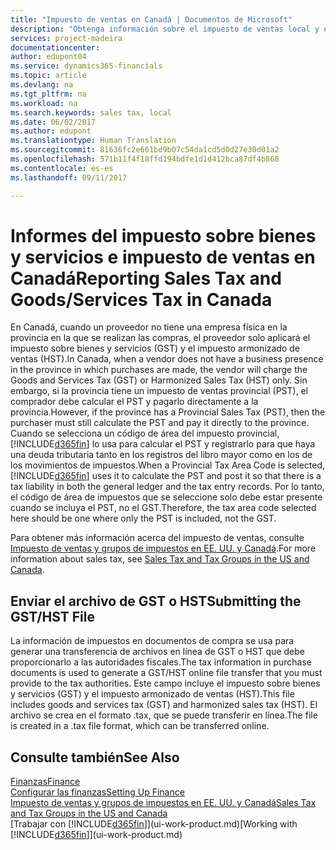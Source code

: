 ```yaml
---
title: "Impuesto de ventas en Canadá | Documentos de Microsoft"
description: "Obtenga información sobre el impuesto de ventas local y el impuesto sobre bienes y servicios en Canadá."
services: project-madeira
documentationcenter: 
author: edupont04
ms.service: dynamics365-financials
ms.topic: article
ms.devlang: na
ms.tgt_pltfrm: na
ms.workload: na
ms.search.keywords: sales tax, local
ms.date: 06/02/2017
ms.author: edupont
ms.translationtype: Human Translation
ms.sourcegitcommit: 81636fc2e661bd9b07c54da1cd5d0d27e30d01a2
ms.openlocfilehash: 571b11f4f18ffd194bdfe1d1d412bca87df4b868
ms.contentlocale: es-es
ms.lasthandoff: 09/11/2017

---
```

# <a name="reporting-sales-tax-and-goodsservices-tax-in-canada"></a><span data-ttu-id="69b1c-103">Informes del impuesto sobre bienes y servicios e impuesto de ventas en Canadá</span><span class="sxs-lookup"><span data-stu-id="69b1c-103">Reporting Sales Tax and Goods/Services Tax in Canada</span></span>
<span data-ttu-id="69b1c-104">En Canadá, cuando un proveedor no tiene una empresa física en la provincia en la que se realizan las compras, el proveedor solo aplicará el impuesto sobre bienes y servicios (GST) y el impuesto armonizado de ventas (HST).</span><span class="sxs-lookup"><span data-stu-id="69b1c-104">In Canada, when a vendor does not have a business presence in the province in which purchases are made, the vendor will charge the Goods and Services Tax (GST) or Harmonized Sales Tax (HST) only.</span></span> <span data-ttu-id="69b1c-105">Sin embargo, si la provincia tiene un impuesto de ventas provincial (PST), el comprador debe calcular el PST y pagarlo directamente a la provincia.</span><span class="sxs-lookup"><span data-stu-id="69b1c-105">However, if the province has a Provincial Sales Tax (PST), then the purchaser must still calculate the PST and pay it directly to the province.</span></span> <span data-ttu-id="69b1c-106">Cuando se selecciona un código de área del impuesto provincial, [!INCLUDE[d365fin](includes/d365fin_md.md)] lo usa para calcular el PST y registrarlo para que haya una deuda tributaria tanto en los registros del libro mayor como en los de los movimientos de impuestos.</span><span class="sxs-lookup"><span data-stu-id="69b1c-106">When a Provincial Tax Area Code is selected, [!INCLUDE[d365fin](includes/d365fin_md.md)] uses it to calculate the PST and post it so that there is a tax liability in both the general ledger and the tax entry records.</span></span> <span data-ttu-id="69b1c-107">Por lo tanto, el código de área de impuestos que se seleccione solo debe estar presente cuando se incluya el PST, no el GST.</span><span class="sxs-lookup"><span data-stu-id="69b1c-107">Therefore, the tax area code selected here should be one where only the PST is included, not the GST.</span></span>  

<span data-ttu-id="69b1c-108">Para obtener más información acerca del impuesto de ventas, consulte [Impuesto de ventas y grupos de impuestos en EE. UU. y Canadá](us-finance-sales-tax.md).</span><span class="sxs-lookup"><span data-stu-id="69b1c-108">For more information about sales tax, see [Sales Tax and Tax Groups in the US and Canada](us-finance-sales-tax.md).</span></span>  

## <a name="submitting-the-gsthst-file"></a><span data-ttu-id="69b1c-109">Enviar el archivo de GST o HST</span><span class="sxs-lookup"><span data-stu-id="69b1c-109">Submitting the GST/HST File</span></span>
<span data-ttu-id="69b1c-110">La información de impuestos en documentos de compra se usa para generar una transferencia de archivos en línea de GST o HST que debe proporcionarlo a las autoridades fiscales.</span><span class="sxs-lookup"><span data-stu-id="69b1c-110">The tax information in purchase documents is used to generate a GST/HST online file transfer that you must provide to the tax authorities.</span></span> <span data-ttu-id="69b1c-111">Este campo incluye el impuesto sobre bienes y servicios (GST) y el impuesto armonizado de ventas (HST).</span><span class="sxs-lookup"><span data-stu-id="69b1c-111">This file includes goods and services tax (GST) and harmonized sales tax (HST).</span></span> <span data-ttu-id="69b1c-112">El archivo se crea en el formato .tax, que se puede transferir en línea.</span><span class="sxs-lookup"><span data-stu-id="69b1c-112">The file is created in a .tax file format, which can be transferred online.</span></span>  

## <a name="see-also"></a><span data-ttu-id="69b1c-113">Consulte también</span><span class="sxs-lookup"><span data-stu-id="69b1c-113">See Also</span></span>
[<span data-ttu-id="69b1c-114">Finanzas</span><span class="sxs-lookup"><span data-stu-id="69b1c-114">Finance</span></span>](finance.md)  
[<span data-ttu-id="69b1c-115">Configurar las finanzas</span><span class="sxs-lookup"><span data-stu-id="69b1c-115">Setting Up Finance</span></span>](finance-setup-finance.md)  
[<span data-ttu-id="69b1c-116">Impuesto de ventas y grupos de impuestos en EE. UU. y Canadá</span><span class="sxs-lookup"><span data-stu-id="69b1c-116">Sales Tax and Tax Groups in the US and Canada</span></span>](us-finance-sales-tax.md)  
<span data-ttu-id="69b1c-117">[Trabajar con [!INCLUDE[d365fin](includes/d365fin_md.md)]](ui-work-product.md)</span><span class="sxs-lookup"><span data-stu-id="69b1c-117">[Working with [!INCLUDE[d365fin](includes/d365fin_md.md)]](ui-work-product.md)</span></span>

